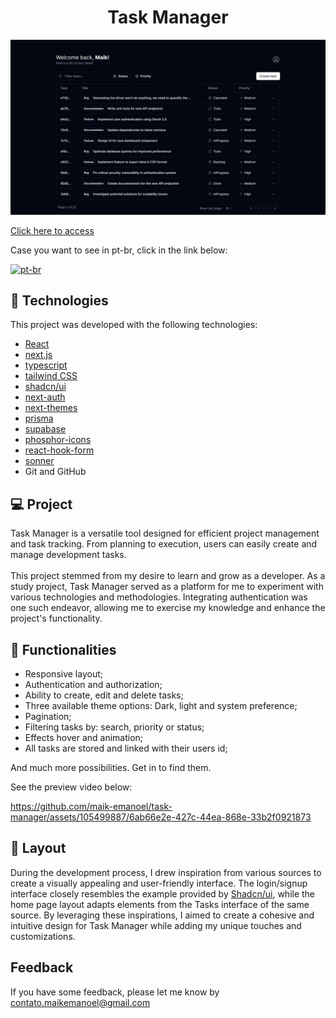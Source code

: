 <h1 align="center"> Task Manager </h1>

![preview](./.github/preview.png)

[Click here to access](https://task-manager-maik.vercel.app/)

<p>Case you want to see in pt-br, click in the link below:</p>

[![pt-br](https://img.shields.io/badge/lang-pt--br-green.svg)](https://github.com/maik-emanoel/task-manager/blob/main/README.pt-br.md)

## 🚀 Technologies

This project was developed with the following technologies:

- [React](https://react.dev/)
- [next.js](https://nextjs.org/)
- [typescript](https://www.typescriptlang.org/)
- [tailwind CSS](https://tailwindcss.com/)
- [shadcn/ui](https://ui.shadcn.com/)
- [next-auth](https://next-auth.js.org/)
- [next-themes](https://github.com/pacocoursey/next-themes)
- [prisma](https://www.prisma.io/)
- [supabase](https://supabase.com/)
- [phosphor-icons](https://phosphoricons.com/)
- [react-hook-form](https://react-hook-form.com/)
- [sonner](https://sonner.emilkowal.ski/)
- Git and GitHub

## 💻 Project

Task Manager is a versatile tool designed for efficient project management and task tracking. From planning to execution, users can easily create and manage development tasks.</br></br>
This project stemmed from my desire to learn and grow as a developer. As a study project, Task Manager served as a platform for me to experiment with various technologies and methodologies. Integrating authentication was one such endeavor, allowing me to exercise my knowledge and enhance the project's functionality.</br>

## 🔧 Functionalities

- Responsive layout;
- Authentication and authorization;
- Ability to create, edit and delete tasks;
- Three available theme options: Dark, light and system preference;
- Pagination;
- Filtering tasks by: search, priority or status;
- Effects hover and animation;
- All tasks are stored and linked with their users id;

And much more possibilities. Get in to find them.

See the preview video below:

https://github.com/maik-emanoel/task-manager/assets/105499887/6ab66e2e-427c-44ea-868e-33b2f0921873

## 🔖 Layout

During the development process, I drew inspiration from various sources to create a visually appealing and user-friendly interface. The login/signup interface closely resembles the example provided by [Shadcn/ui](https://ui.shadcn.com/), while the home page layout adapts elements from the Tasks interface of the same source. By leveraging these inspirations, I aimed to create a cohesive and intuitive design for Task Manager while adding my unique touches and customizations.

## Feedback

If you have some feedback, please let me know by contato.maikemanoel@gmail.com
